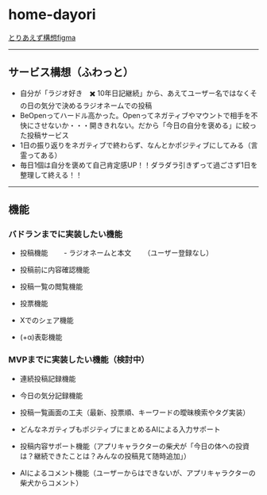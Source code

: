 # home-dayori
[とりあえず構想figma](https://www.figma.com/board/yLlV4uU2811pCNyfR0x87E/%E3%82%A2%E3%83%97%E3%83%AA%E3%82%A2%E3%82%A4%E3%83%87%E3%82%A2?t=7WYSk7FgqbRGLvAi-1)

---
## サービス構想（ふわっと）
- 自分が「ラジオ好き　✖️ 10年日記継続」から、あえてユーザー名ではなくその日の気分で決めるラジオネームでの投稿
- BeOpenってハードル高かった。Openってネガティブやマウントで相手を不快にさせないか・・・開ききれない。だから「今日の自分を褒める」に絞った投稿サービス
- 1日の振り返りをネガティブで終わらず、なんとかポジティブにしてみる（言霊ってある）
- 毎日1個は自分を褒めて自己肯定感UP！！ダラダラ引きずって過ごさず1日を整理して終える！！
  
---
## 機能

### バドランまでに実装したい機能
- 投稿機能
　　- ラジオネームと本文
  　　（ユーザー登録なし）

- 投稿前に内容確認機能
  
- 投稿一覧の閲覧機能

- 投票機能

- Xでのシェア機能

- (+α)表彰機能

### MVPまでに実装したい機能（検討中）

- 連続投稿記録機能

- 今日の気分記録機能

- 投稿一覧画面の工夫（最新、投票順、キーワードの曖昧検索やタグ実装）

- どんなネガティブもポジティブにまとめるAIによる入力サポート

- 投稿内容サポート機能（アプリキャラクターの柴犬が「今日の体への投資は？継続できたことは？みんなの投稿見て随時追加」）

- AIによるコメント機能（ユーザーからはできないが、アプリキャラクターの柴犬からコメント）
